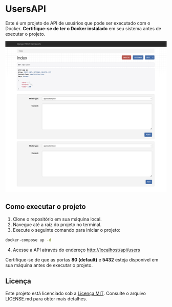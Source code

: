 # UsersAPI

Este é um projeto de API de usuários que pode ser executado com o Docker. **Certifique-se de ter o Docker instalado** em seu
sistema antes de executar o projeto.

![demo.png](assets/img/demo.png)

## Como executar o projeto

1. Clone o repositório em sua máquina local.
2. Navegue até a raiz do projeto no terminal.
3. Execute o seguinte comando para iniciar o projeto:

```bash 
docker-compose up -d
```

4. Acesse a API através do endereço <a href="http://localhost/api/users" target="_blank"> http://localhost/api/users </a>

Certifique-se de que as portas **80 (default)** e **5432** esteja disponível em sua máquina antes de executar o projeto.

## Licença

Este projeto está licenciado sob a [Licença MIT](./LICENSE). Consulte o arquivo LICENSE.md para obter mais detalhes.
